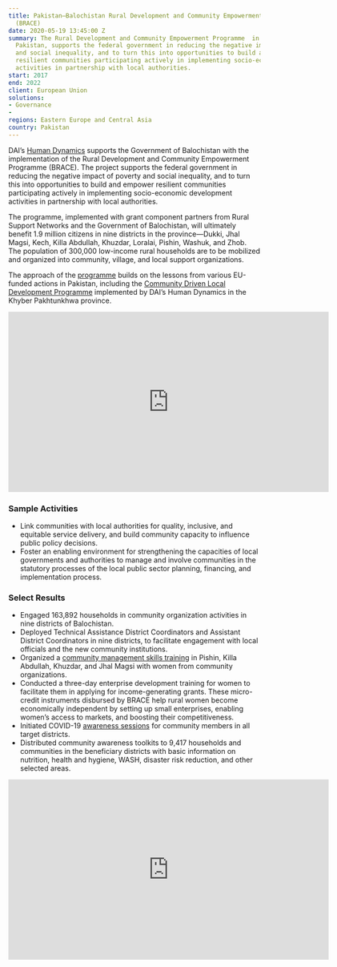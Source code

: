 ```yaml
---
title: Pakistan—Balochistan Rural Development and Community Empowerment Programme
  (BRACE)
date: 2020-05-19 13:45:00 Z
summary: The Rural Development and Community Empowerment Programme  in Balochistan,
  Pakistan, supports the federal government in reducing the negative impact of poverty
  and social inequality, and to turn this into opportunities to build and empower
  resilient communities participating actively in implementing socio-economic development
  activities in partnership with local authorities.
start: 2017
end: 2022
client: European Union
solutions:
- Governance
- 
regions: Eastern Europe and Central Asia
country: Pakistan
---
```


DAI’s [Human Dynamics](https://www.dai.com/news/dai-acquires-leading-european-development-consultancy-human-dynamics) supports the Government of Balochistan  with the implementation of the Rural Development and Community Empowerment Programme (BRACE). The project supports the federal government in reducing the negative impact of poverty and social inequality, and to turn this into opportunities to build and empower resilient communities participating actively in implementing socio-economic development activities in partnership with local authorities.

The programme, implemented with grant component partners from Rural Support Networks and the Government of Balochistan, will ultimately benefit 1.9 million citizens in nine districts in the province—Dukki, Jhal Magsi, Kech, Killa Abdullah, Khuzdar, Loralai, Pishin, Washuk, and Zhob. The population of 300,000 low-income rural households are to be mobilized and organized into community, village, and local support organizations. 

The approach of the [programme](https://www.facebook.com/BRACEProgramme) builds on the lessons from various EU-funded actions in Pakistan, including the [Community Driven Local Development Programme](https://www.dai.com/our-work/projects/pakistan-khyber-pakhtunkhwa-district-governance-and-community-development-programme-kp-cdld) implemented by DAI’s Human Dynamics in the Khyber Pakhtunkhwa province. 

<iframe src="https://player.vimeo.com/video/420402037" width="640" height="360" frameborder="0" allow="autoplay; fullscreen" allowfullscreen></iframe>

### Sample Activities

* Link communities with local authorities for quality, inclusive, and equitable service delivery, and build community capacity to influence public policy decisions.
* Foster an enabling environment for strengthening the capacities of local governments and authorities to manage and involve communities in the statutory processes of the local public sector planning, financing, and implementation process.

### Select Results

* Engaged 163,892 households in community organization activities in nine districts of Balochistan.
* Deployed Technical Assistance District Coordinators and Assistant District Coordinators in nine districts, to facilitate engagement with local officials and the new community institutions. 
* Organized a [community management skills training](https://www.facebook.com/BRACEProgramme/posts/2595615900682563) in Pishin, Killa Abdullah, Khuzdar, and Jhal Magsi with women from community organizations.
* Conducted a three-day enterprise development training for women to facilitate them in applying for income-generating grants. These micro-credit instruments disbursed by BRACE help rural women become economically independent by setting up small enterprises, enabling women’s access to markets, and boosting their competitiveness. 
* Initiated COVID-19 [awareness sessions](https://www.facebook.com/BRACEProgramme/posts/2551282891782531) for community members in all target districts. 
* Distributed community awareness toolkits to 9,417 households and communities in the beneficiary districts with basic information on nutrition, health and hygiene, WASH, disaster risk reduction, and other selected areas.

<iframe src="https://player.vimeo.com/video/420402158" width="640" height="360" frameborder="0" allow="autoplay; fullscreen" allowfullscreen></iframe>